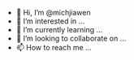- 👋 Hi, I’m @michjiawen
- 👀 I’m interested in ...
- 🌱 I’m currently learning ...
- 💞️ I’m looking to collaborate on ...
- 📫 How to reach me ...

<!---
michjiawen/michjiawen is a ✨ special ✨ repository because its `README.md` (this file) appears on your GitHub profile.
You can click the Preview link to take a look at your changes.
--->
